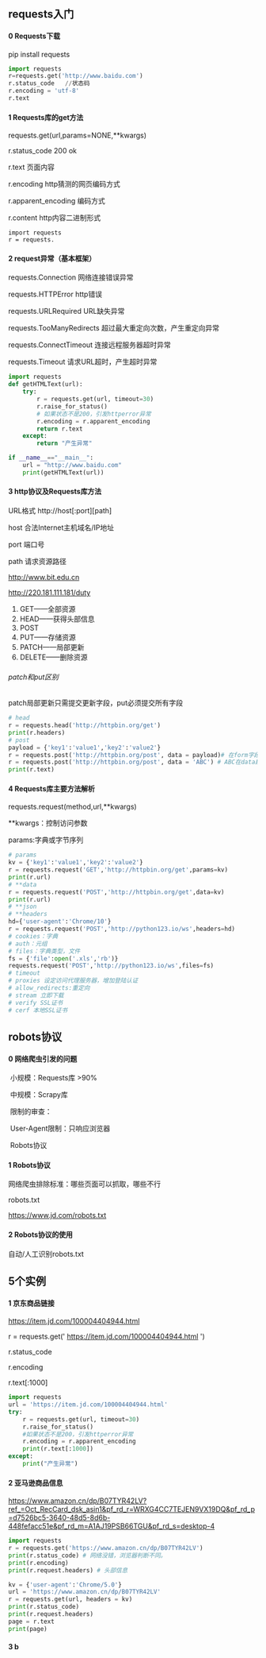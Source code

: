 ## requests入门

#### 0 Requests下载

pip install requests

```python
import requests
r=requests.get('http://www.baidu.com')
r.status_code	//状态码
r.encoding = 'utf-8'
r.text
```

#### 1 Requests库的get方法

requests.get(url,params=NONE,**kwargs)

r.status_code 	200 ok 

r.text	页面内容

r.encoding	http猜测的网页编码方式

r.apparent_encoding	编码方式

r.content	http内容二进制形式

```
import requests
r = requests.
```

#### 2 request异常（基本框架）

requests.Connection	网络连接错误异常

requests.HTTPError	http错误

requests.URLRequired	URL缺失异常

requests.TooManyRedirects	超过最大重定向次数，产生重定向异常

requests.ConnectTimeout	连接远程服务器超时异常

requests.Timeout	请求URL超时，产生超时异常

```python
import requests
def getHTMLText(url):
	try:
		r = requests.get(url, timeout=30)
		r.raise_for_status() 
        # 如果状态不是200，引发httperror异常
		r.encoding = r.apparent_encoding
		return r.text
	except:
		return "产生异常"

if __name__=="__main__":
	url = "http://www.baidu.com"
	print(getHTMLText(url))
```

#### 3 http协议及Requests库方法

URL格式	http://host[:port][path]

host	合法Internet主机域名/IP地址

port	端口号

path	请求资源路径

http://www.bit.edu.cn

http://220.181.111.181/duty

1. GET——全部资源
2. HEAD——获得头部信息
3. POST
4. PUT——存储资源
5. PATCH——局部更新
6. DELETE——删除资源

###### patch和put区别

patch局部更新只需提交更新字段，put必须提交所有字段

```python
# head
r = requests.head('http://httpbin.org/get')
print(r.headers)
# post
payload = {'key1':'value1','key2':'value2'}
r = requests.post('http://httpbin.org/post', data = payload)# 在form字段
r = requests.post('http://httpbin.org/post', data = 'ABC') # ABC在data段
print(r.text)
```

#### 4 Requests库主要方法解析

requests.request(method,url,**kwargs)

**kwargs：控制访问参数

params:字典或字节序列

```python
# params
kv = {'key1':'value1','key2':'value2'}
r = requests.request('GET','http://httpbin.org/get',params=kv)
print(r.url)
# **data
r = requests.request('POST','http://httpbin.org/get',data=kv)
print(r.url)
# **json
# **headers
hd={'user-agent':'Chrome/10'}
r = requests.request('POST','http://python123.io/ws',headers=hd)
# cookies：字典
# auth：元组
# files：字典类型，文件
fs = {'file':open('.xls','rb')}
requests.request('POST','http://python123.io/ws',files=fs)
# timeout
# proxies 设定访问代理服务器，增加登陆认证
# allow_redirects:重定向
# stream 立即下载
# verify SSL证书
# cerf 本地SSL证书
```

## robots协议

#### 0 网络爬虫引发的问题

​	小规模：Requests库	>90%

​	中规模：Scrapy库

​	限制的审查：

​			User-Agent限制：只响应浏览器

​			Robots协议

#### 1 Robots协议

网络爬虫排除标准：哪些页面可以抓取，哪些不行

robots.txt

 https://www.jd.com/robots.txt 

#### 2 Robots协议的使用

自动/人工识别robots.txt

## 5个实例

#### 1 京东商品链接

 https://item.jd.com/100004404944.html 

r = requests.get(' https://item.jd.com/100004404944.html ')

r.status_code

r.encoding

r.text[:1000]

```python
import requests
url = 'https://item.jd.com/100004404944.html'
try:
	r = requests.get(url, timeout=30)
	r.raise_for_status()
    #如果状态不是200，引发httperror异常
	r.encoding = r.apparent_encoding
	print(r.text[:1000])
except:
	print("产生异常")
```

#### 2 亚马逊商品信息

 https://www.amazon.cn/dp/B07TYR42LV?ref_=Oct_RecCard_dsk_asin1&pf_rd_r=WRXG4CC7TEJEN9VX19DQ&pf_rd_p=d7526bc5-3640-48d5-8d6b-448fefacc51e&pf_rd_m=A1AJ19PSB66TGU&pf_rd_s=desktop-4 

```python
import requests
r = requests.get('https://www.amazon.cn/dp/B07TYR42LV')
print(r.status_code) # 网络没错，浏览器判断不同。
print(r.encoding)
print(r.request.headers) # 头部信息

kv = {'user-agent':'Chrome/5.0'}
url = 'https://www.amazon.cn/dp/B07TYR42LV'
r = requests.get(url, headers = kv)
print(r.status_code)
print(r.request.headers)
page = r.text
print(page)
```

#### 3 b